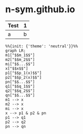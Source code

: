 # n-sym.github.io
| Test | 1 |
| --- | -- |
| a | b |

```mermaid
%%{init: {'theme': 'neutral'}}%%
graph LR;
m1["$$m_1$$"]
m2["$$m_2$$"]
mi["$$...$$"]
x["$$x$$"]
p1["$$p_1(x)$$"]
p2["$$p_2(x)$$"]
pn["$$...$$"]
q1["$$q_1$$"]
q2["$$q_2$$"]
qn["$$...$$"]
m1 --> x
m2 --> x
mi --> x
x --> p1 & p2 & pn
p1 --> q1
p2 --> q2
pn --> qn
```